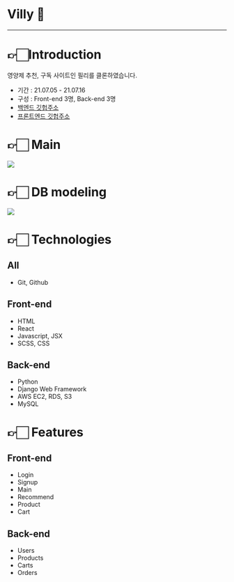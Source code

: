 # Villy 💊


---------

# 👉🏻Introduction
영양제 추천, 구독 사이트인 필리를 클론하였습니다. 
- 기간 : 21.07.05 - 21.07.16
- 구성 : Front-end 3명, Back-end 3명
- [백엔드 깃헙주소](https://github.com/wecode-bootcamp-korea/22-1st-Villy-backend)
- [프론트엔드 깃헙주소](https://github.com/wecode-bootcamp-korea/22-1st-Villy-frontend)

# 👉🏻 Main

![](https://images.velog.io/images/e_soojeong/post/7b15ed84-3fe4-4dcc-a9d5-31e47ddb27d9/%E1%84%89%E1%85%B3%E1%84%8F%E1%85%B3%E1%84%85%E1%85%B5%E1%86%AB%E1%84%89%E1%85%A3%E1%86%BA%202021-07-16%20%E1%84%8B%E1%85%A9%E1%84%92%E1%85%AE%205.53.38.png)

# 👉🏻 DB modeling
![](https://images.velog.io/images/e_soojeong/post/1bbe27c7-00ba-407c-a36d-e4b5f5d21d7b/%E1%84%89%E1%85%B3%E1%84%8F%E1%85%B3%E1%84%85%E1%85%B5%E1%86%AB%E1%84%89%E1%85%A3%E1%86%BA%202021-07-16%20%E1%84%8B%E1%85%A9%E1%84%92%E1%85%AE%205.55.19.png)

# 👉🏻 Technologies
## All
- Git, Github
## Front-end
- HTML
- React
- Javascript, JSX 
- SCSS, CSS


## Back-end
- Python
- Django Web Framework
- AWS EC2, RDS, S3
- MySQL

# 👉🏻 Features
## Front-end
- Login
- Signup
- Main
- Recommend
- Product
- Cart

## Back-end
- Users 
- Products
- Carts
- Orders
